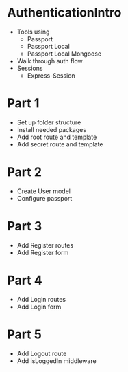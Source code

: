 # AuthenticationIntro
* Tools using
    * Passport
    * Passport Local
    * Passport Local Mongoose
* Walk through auth flow
* Sessions
    * Express-Session 

# Part 1
* Set up folder structure
* Install needed packages
* Add root route and template
* Add secret route and template

# Part 2
* Create User model
* Configure passport

# Part 3
* Add Register routes
* Add Register form

# Part 4
* Add Login routes
* Add Login form

# Part 5
* Add Logout route
* Add isLoggedIn middleware